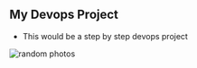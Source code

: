 ## My Devops Project
- This would be a step by step devops project

![random photos](https://picsum.photos/200/300)